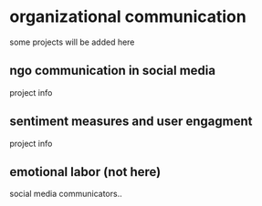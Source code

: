 # organizational communication
some projects will be added here

## ngo communication in social media
project info

## sentiment measures and user engagment
project info

## emotional labor (not here)
social media communicators..


